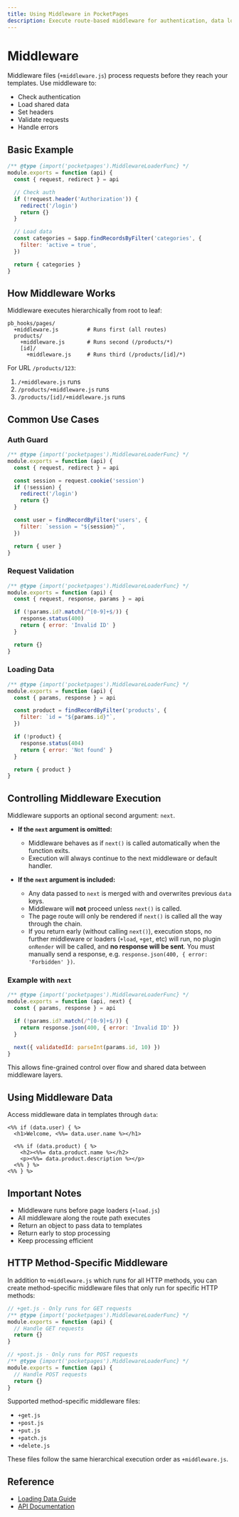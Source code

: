 ```yaml
---
title: Using Middleware in PocketPages
description: Execute route-based middleware for authentication, data loading, request processing, and more.
---
```


# Middleware

Middleware files (`+middleware.js`) process requests before they reach your templates. Use middleware to:

- Check authentication
- Load shared data
- Set headers
- Validate requests
- Handle errors

## Basic Example

```javascript
/** @type {import('pocketpages').MiddlewareLoaderFunc} */
module.exports = function (api) {
  const { request, redirect } = api

  // Check auth
  if (!request.header('Authorization')) {
    redirect('/login')
    return {}
  }

  // Load data
  const categories = $app.findRecordsByFilter('categories', {
    filter: 'active = true',
  })

  return { categories }
}
```

## How Middleware Works

Middleware executes hierarchically from root to leaf:

```
pb_hooks/pages/
  +middleware.js         # Runs first (all routes)
  products/
    +middleware.js       # Runs second (/products/*)
    [id]/
      +middleware.js     # Runs third (/products/[id]/*)
```

For URL `/products/123`:

1. `/+middleware.js` runs
2. `/products/+middleware.js` runs
3. `/products/[id]/+middleware.js` runs

## Common Use Cases

### Auth Guard

```javascript
/** @type {import('pocketpages').MiddlewareLoaderFunc} */
module.exports = function (api) {
  const { request, redirect } = api

  const session = request.cookie('session')
  if (!session) {
    redirect('/login')
    return {}
  }

  const user = findRecordByFilter('users', {
    filter: `session = "${session}"`,
  })

  return { user }
}
```

### Request Validation

```javascript
/** @type {import('pocketpages').MiddlewareLoaderFunc} */
module.exports = function (api) {
  const { request, response, params } = api

  if (!params.id?.match(/^[0-9]+$/)) {
    response.status(400)
    return { error: 'Invalid ID' }
  }

  return {}
}
```

### Loading Data

```javascript
/** @type {import('pocketpages').MiddlewareLoaderFunc} */
module.exports = function (api) {
  const { params, response } = api

  const product = findRecordByFilter('products', {
    filter: `id = "${params.id}"`,
  })

  if (!product) {
    response.status(404)
    return { error: 'Not found' }
  }

  return { product }
}
```

## Controlling Middleware Execution

Middleware supports an optional second argument: `next`.

- **If the `next` argument is omitted:**

  - Middleware behaves as if `next()` is called automatically when the function exits.
  - Execution will always continue to the next middleware or default handler.

- **If the `next` argument is included:**
  - Any data passed to `next` is merged with and overwrites previous `data` keys.
  - Middleware will **not** proceed unless `next()` is called.
  - The page route will only be rendered if `next()` is called all the way through the chain.
  - If you return early (without calling `next()`), execution stops, no further middleware or loaders (`+load`, `+get`, etc) will run, no plugin `onRender` will be called, and **no response will be sent**. You must manually send a response, e.g. `response.json(400, { error: 'Forbidden' })`.

### Example with `next`

```js
/** @type {import('pocketpages').MiddlewareLoaderFunc} */
module.exports = function (api, next) {
  const { params, response } = api

  if (!params.id?.match(/^[0-9]+$/)) {
    return response.json(400, { error: 'Invalid ID' })
  }

  next({ validatedId: parseInt(params.id, 10) })
}
```

This allows fine-grained control over flow and shared data between middleware layers.

## Using Middleware Data

Access middleware data in templates through `data`:

```ejs
<%% if (data.user) { %>
  <h1>Welcome, <%%= data.user.name %></h1>

  <%% if (data.product) { %>
    <h2><%%= data.product.name %></h2>
    <p><%%= data.product.description %></p>
  <%% } %>
<%% } %>
```

## Important Notes

- Middleware runs before page loaders (`+load.js`)
- All middleware along the route path executes
- Return an object to pass data to templates
- Return early to stop processing
- Keep processing efficient

## HTTP Method-Specific Middleware

In addition to `+middleware.js` which runs for all HTTP methods, you can create method-specific middleware files that only run for specific HTTP methods:

```javascript
// +get.js - Only runs for GET requests
/** @type {import('pocketpages').MiddlewareLoaderFunc} */
module.exports = function (api) {
  // Handle GET requests
  return {}
}

// +post.js - Only runs for POST requests
/** @type {import('pocketpages').MiddlewareLoaderFunc} */
module.exports = function (api) {
  // Handle POST requests
  return {}
}
```

Supported method-specific middleware files:

- `+get.js`
- `+post.js`
- `+put.js`
- `+patch.js`
- `+delete.js`

These files follow the same hierarchical execution order as `+middleware.js`.

## Reference

- [Loading Data Guide](/docs/loading-data)
- [API Documentation](/docs/context-api)
